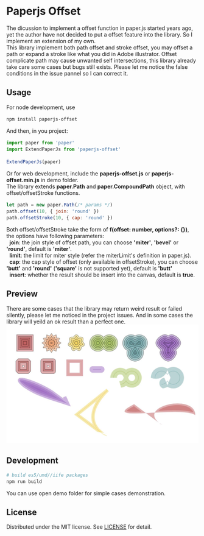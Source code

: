 # Paperjs Offset
The dicussion to implement a offset function in paper.js started years ago, yet the author have not decided to put a offset feature into the library. So I implement an extension of my own.
<br/>This library implement both path offset and stroke offset, you may offset a path or expand a stroke like what you did in Adobe illustrator. Offset complicate path may cause unwanted self intersections, this library already take care some cases but bugs still exists. Please let me notice the false conditions in the issue pannel so I can correct it.

## Usage
For node development, use
```sh
npm install paperjs-offset
```
And then, in you project:
```javascript
import paper from 'paper'
import ExtendPaperJs from 'paperjs-offset'

ExtendPaperJs(paper)
```
Or for web development, include the **paperjs-offset.js** or **paperjs-offset.min.js** in demo folder.
<br/>The library extends **paper.Path** and **paper.CompoundPath** object, with offset/offsetStroke functions.
```javascript
let path = new paper.Path(/* params */)
path.offset(10, { join: 'round' })
path.offsetStroke(10, { cap: 'round' })
```
Both offset/offsetStroke take the form of **f(offset: number, options?: {})**, the options have following parameters:
<br/>&nbsp;&nbsp;**join**: the join style of offset path, you can choose **'miter'**, **'bevel'** or **'round'**, default is **'miter'**.
<br/>&nbsp;&nbsp;**limit**: the limit for miter style (refer the miterLimit's definition in paper.js).
<br/>&nbsp;&nbsp;**cap**: the cap style of offset (only available in offsetStroke), you can choose **'butt'** and **'round'** (**'square'** is not supported yet), default is **'butt'**
<br/>&nbsp;&nbsp;**insert**: whether the result should be insert into the canvas, default is **true**.

## Preview
There are some cases that the library may return weird result or failed silently, please let me noticed in the project issues. And in some cases the library will yeild an ok result than a perfect one.
![Preview](/public/preview.jpg)

## Development
```sh
# build es5/umd//iife packages
npm run build
```
You can use open demo folder for simple cases demonstration.

## License
Distributed under the MIT license. See [LICENSE](https://github.com/luz-alphacode/paperjs-offset/blob/master/LICENSE) for detail.
